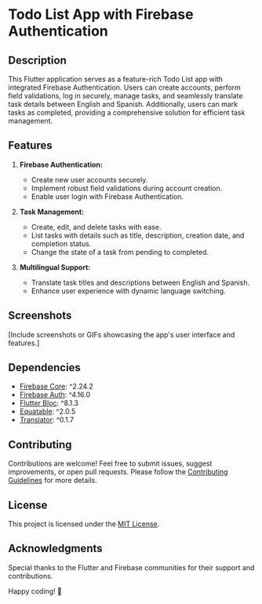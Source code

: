 # Todo List App with Firebase Authentication

## Description

This Flutter application serves as a feature-rich Todo List app with integrated Firebase Authentication. Users can create accounts, perform field validations, log in securely, manage tasks, and seamlessly translate task details between English and Spanish. Additionally, users can mark tasks as completed, providing a comprehensive solution for efficient task management.

## Features

1. **Firebase Authentication:**
   - Create new user accounts securely.
   - Implement robust field validations during account creation.
   - Enable user login with Firebase Authentication.

2. **Task Management:**
   - Create, edit, and delete tasks with ease.
   - List tasks with details such as title, description, creation date, and completion status.
   - Change the state of a task from pending to completed.

3. **Multilingual Support:**
   - Translate task titles and descriptions between English and Spanish.
   - Enhance user experience with dynamic language switching.

## Screenshots

[Include screenshots or GIFs showcasing the app's user interface and features.]

## Dependencies

- [Firebase Core](https://pub.dev/packages/firebase_core): ^2.24.2
- [Firebase Auth](https://pub.dev/packages/firebase_auth): ^4.16.0
- [Flutter Bloc](https://pub.dev/packages/flutter_bloc): ^8.1.3
- [Equatable](https://pub.dev/packages/equatable): ^2.0.5
- [Translator](https://pub.dev/packages/translator): ^0.1.7

## Contributing

Contributions are welcome! Feel free to submit issues, suggest improvements, or open pull requests. Please follow the [Contributing Guidelines](CONTRIBUTING.md) for more details.

## License

This project is licensed under the [MIT License](LICENSE).

## Acknowledgments

Special thanks to the Flutter and Firebase communities for their support and contributions.

Happy coding! 🚀
